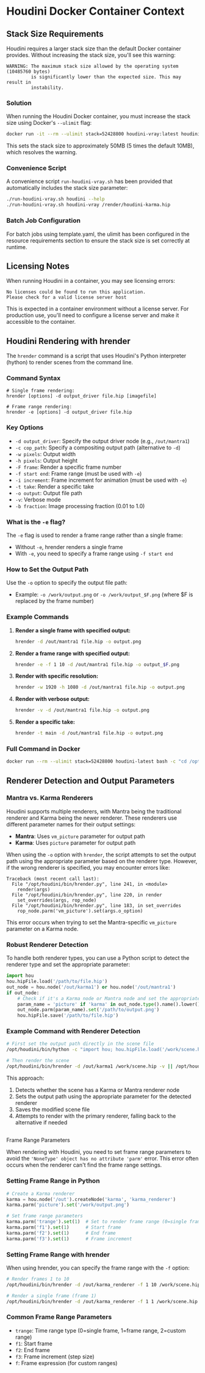 # Houdini Docker Container Context

## Stack Size Requirements

Houdini requires a larger stack size than the default Docker container provides. Without increasing the stack size, you'll see this warning:

```
WARNING: The maximum stack size allowed by the operating system (10485760 bytes)
         is significantly lower than the expected size. This may result in
         instability.
```

### Solution

When running the Houdini Docker container, you must increase the stack size using Docker's `--ulimit` flag:

```bash
docker run -it --rm --ulimit stack=52428800 houdini-vray:latest houdini --help
```

This sets the stack size to approximately 50MB (5 times the default 10MB), which resolves the warning.

### Convenience Script

A convenience script `run-houdini-vray.sh` has been provided that automatically includes the stack size parameter:

```bash
./run-houdini-vray.sh houdini --help
./run-houdini-vray.sh houdini-vray /render/houdini-karma.hip
```

### Batch Job Configuration

For batch jobs using template.yaml, the ulimit has been configured in the resource requirements section to ensure the stack size is set correctly at runtime.

## Licensing Notes

When running Houdini in a container, you may see licensing errors:

```
No licenses could be found to run this application.
Please check for a valid license server host
```

This is expected in a container environment without a license server. For production use, you'll need to configure a license server and make it accessible to the container.

## Houdini Rendering with hrender

The `hrender` command is a script that uses Houdini's Python interpreter (hython) to render scenes from the command line.

### Command Syntax

```
# Single frame rendering:
hrender [options] -d output_driver file.hip [imagefile]

# Frame range rendering:
hrender -e [options] -d output_driver file.hip
```

### Key Options

- `-d output_driver`: Specify the output driver node (e.g., `/out/mantra1`)
- `-c cop_path`: Specify a compositing output path (alternative to `-d`)
- `-w pixels`: Output width
- `-h pixels`: Output height
- `-F frame`: Render a specific frame number
- `-f start end`: Frame range (must be used with `-e`)
- `-i increment`: Frame increment for animation (must be used with `-e`)
- `-t take`: Render a specific take
- `-o output`: Output file path
- `-v`: Verbose mode
- `-b fraction`: Image processing fraction (0.01 to 1.0)

### What is the `-e` flag?

The `-e` flag is used to render a frame range rather than a single frame:
- Without `-e`, hrender renders a single frame
- With `-e`, you need to specify a frame range using `-f start end`

### How to Set the Output Path

Use the `-o` option to specify the output file path:
- Example: `-o /work/output.png` or `-o /work/output_$F.png` (where $F is replaced by the frame number)

### Example Commands

1. **Render a single frame with specified output:**
   ```bash
   hrender -d /out/mantra1 file.hip -o output.png
   ```

2. **Render a frame range with specified output:**
   ```bash
   hrender -e -f 1 10 -d /out/mantra1 file.hip -o output_$F.png
   ```

3. **Render with specific resolution:**
   ```bash
   hrender -w 1920 -h 1080 -d /out/mantra1 file.hip -o output.png
   ```

4. **Render with verbose output:**
   ```bash
   hrender -v -d /out/mantra1 file.hip -o output.png
   ```

5. **Render a specific take:**
   ```bash
   hrender -t main -d /out/mantra1 file.hip -o output.png
   ```

### Full Command in Docker

```bash
docker run --rm --ulimit stack=52428800 houdini-latest bash -c "cd /opt/houdini && source ./houdini_setup_bash && /opt/houdini/bin/hrender -d /out/mantra1 /path/to/file.hip -o /path/to/output.png -v"
```

## Renderer Detection and Output Parameters

### Mantra vs. Karma Renderers

Houdini supports multiple renderers, with Mantra being the traditional renderer and Karma being the newer renderer. These renderers use different parameter names for their output settings:

- **Mantra**: Uses `vm_picture` parameter for output path
- **Karma**: Uses `picture` parameter for output path

When using the `-o` option with `hrender`, the script attempts to set the output path using the appropriate parameter based on the renderer type. However, if the wrong renderer is specified, you may encounter errors like:

```
Traceback (most recent call last):
  File "/opt/houdini/bin/hrender.py", line 241, in <module>
    render(args)
  File "/opt/houdini/bin/hrender.py", line 220, in render
    set_overrides(args, rop_node)
  File "/opt/houdini/bin/hrender.py", line 183, in set_overrides
    rop_node.parm('vm_picture').set(args.o_option)
```

This error occurs when trying to set the Mantra-specific `vm_picture` parameter on a Karma node.

### Robust Renderer Detection

To handle both renderer types, you can use a Python script to detect the renderer type and set the appropriate parameter:

```python
import hou
hou.hipFile.load('/path/to/file.hip')
out_node = hou.node('/out/karma1') or hou.node('/out/mantra1')
if out_node:
    # Check if it's a Karma node or Mantra node and set the appropriate parameter
    param_name = 'picture' if 'karma' in out_node.type().name().lower() else 'vm_picture'
    out_node.parm(param_name).set('/path/to/output.png')
    hou.hipFile.save('/path/to/file.hip')
```

### Example Command with Renderer Detection

```bash
# First set the output path directly in the scene file
/opt/houdini/bin/hython -c "import hou; hou.hipFile.load('/work/scene.hip'); out_node = hou.node('/out/karma1') or hou.node('/out/mantra1'); if out_node: out_node.parm('picture' if 'karma' in out_node.type().name().lower() else 'vm_picture').set('/work/output.png'); hou.hipFile.save('/work/scene.hip')"

# Then render the scene
/opt/houdini/bin/hrender -d /out/karma1 /work/scene.hip -v || /opt/houdini/bin/hrender -d /out/mantra1 /work/scene.hip -v
```

This approach:
1. Detects whether the scene has a Karma or Mantra renderer node
2. Sets the output path using the appropriate parameter for the detected renderer
3. Saves the modified scene file
4. Attempts to render with the primary renderer, falling back to the alternative if needed
##
 Frame Range Parameters

When rendering with Houdini, you need to set frame range parameters to avoid the `'NoneType' object has no attribute 'parm'` error. This error often occurs when the renderer can't find the frame range settings.

### Setting Frame Range in Python

```python
# Create a Karma renderer
karma = hou.node('/out').createNode('karma', 'karma_renderer')
karma.parm('picture').set('/work/output.png')

# Set frame range parameters
karma.parm('trange').set(1)  # Set to render frame range (0=single frame, 1=frame range)
karma.parm('f1').set(1)      # Start frame
karma.parm('f2').set(1)      # End frame
karma.parm('f3').set(1)      # Frame increment
```

### Setting Frame Range with hrender

When using hrender, you can specify the frame range with the `-f` option:

```bash
# Render frames 1 to 10
/opt/houdini/bin/hrender -d /out/karma_renderer -f 1 10 /work/scene.hip -v

# Render a single frame (frame 1)
/opt/houdini/bin/hrender -d /out/karma_renderer -f 1 1 /work/scene.hip -v
```

### Common Frame Range Parameters

- `trange`: Time range type (0=single frame, 1=frame range, 2=custom range)
- `f1`: Start frame
- `f2`: End frame
- `f3`: Frame increment (step size)
- `f`: Frame expression (for custom ranges)